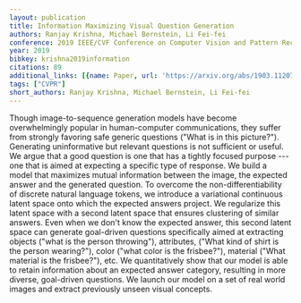 ```yaml
---
layout: publication
title: Information Maximizing Visual Question Generation
authors: Ranjay Krishna, Michael Bernstein, Li Fei-fei
conference: 2019 IEEE/CVF Conference on Computer Vision and Pattern Recognition (CVPR)
year: 2019
bibkey: krishna2019information
citations: 89
additional_links: [{name: Paper, url: 'https://arxiv.org/abs/1903.11207'}]
tags: ["CVPR"]
short_authors: Ranjay Krishna, Michael Bernstein, Li Fei-fei
---
```

Though image-to-sequence generation models have become overwhelmingly popular
in human-computer communications, they suffer from strongly favoring safe
generic questions ("What is in this picture?"). Generating uninformative but
relevant questions is not sufficient or useful. We argue that a good question
is one that has a tightly focused purpose --- one that is aimed at expecting a
specific type of response. We build a model that maximizes mutual information
between the image, the expected answer and the generated question. To overcome
the non-differentiability of discrete natural language tokens, we introduce a
variational continuous latent space onto which the expected answers project. We
regularize this latent space with a second latent space that ensures clustering
of similar answers. Even when we don't know the expected answer, this second
latent space can generate goal-driven questions specifically aimed at
extracting objects ("what is the person throwing"), attributes, ("What kind of
shirt is the person wearing?"), color ("what color is the frisbee?"), material
("What material is the frisbee?"), etc. We quantitatively show that our model
is able to retain information about an expected answer category, resulting in
more diverse, goal-driven questions. We launch our model on a set of real world
images and extract previously unseen visual concepts.
